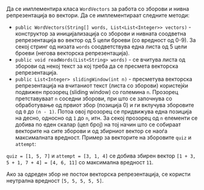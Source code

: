 Да се имплементира класа `WordVectors` за работа со зборови и нивна репрезентација во вектори. Да се имплементираат следните методи:

- `public WordVectors(String[] words, List<List<Integer>> vectors)` - конструктор за иницијализација со зборови и нивната соодветна репрезентација во вектор од 5 цели броеви (со вредност од 0-9). За секој стринг од низата `words` соодветствува една листа од 5 цели броеви (негова векторска репрезентација).
- `public void readWords(List<String> words)` - се вчитува листа од зборови од некој текст за кој треба да се пресмета векторска репрезентација.
- `public List<Integer> slidingWindow(int n)` - пресметува векторска репрезентација на вчитаниот текст (листа со зборови) користејќи подвижен прозорец (sliding window) со големина `n`. Прозорец претставуваат `n` соседни зборови, при што се започнува со обработување од првиот збор (позиција 0) и ги вклучува зборовите од `0` до `(n - 1)`. Потоа овој прозорец се придвижува една позиција на десно, односно од `1` до `n`,  итн. За секој прозорец од `n` елементи се добива по еден скалар (цел број) на тој начин што се собираат векторите на сите зборови  и од збирниот вектор се наоѓа максималната вредност. Пример за векторите на зборовите `quiz` и `attempt`:

`quiz = [1, 5, 7]` и `attempt = [3, 1, 4]` се добива збирен вектор `[1 + 3, 5 + 1, 7 + 4] = [4, 6, 11]` со максимална вредност `11`.

Ако за одреден збор не постои векторска репрезентација, се користи неутрална вредност `[5, 5, 5, 5, 5]`. 